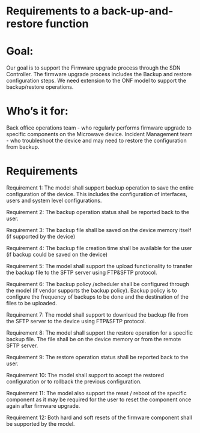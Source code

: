 # Requirements to a back-up-and-restore function

# Goal:

Our goal is to support the Firmware upgrade process through the SDN Controller. The firmware upgrade process includes the Backup and restore configuration steps. We need extension to the ONF model to support the backup/restore operations. 


# Who’s it for: 

Back office operations team  - who regularly performs firmware upgrade to specific components on the Microwave device. 
Incident Management team - who troubleshoot the device and may need to restore the configuration from backup. 


# Requirements

Requirement 1: The model shall support backup operation to save the entire configuration of the device. This includes the configuration of interfaces, users and system level configurations. 

Requirement 2: The backup operation status shall be reported back to the user.

Requirement 3: The backup file shall be saved on the device memory itself (if supported by the device)

Requirement 4: The backup file creation time shall be available for the user (if backup could be saved on the device)

Requirement 5: The model shall support the upload functionality to transfer the backup file to the SFTP server using FTP&SFTP protocol. 

Requirement 6: The backup policy /scheduler shall be configured through the model (if vendor supports the backup policy). Backup policy is to configure the frequency of backups to be done and the destination of the files to be uploaded. 

Requirement 7: The model shall support to download the backup file from the SFTP server to the device using FTP&SFTP protocol. 

Requirement 8: The model shall support the restore operation for a specific backup file. The file shall be on the device memory or from the remote SFTP server. 

Requirement 9: The restore operation status shall be reported back to the user.

Requirement 10: The model shall support to accept the restored configuration or to rollback the previous configuration. 

Requirement 11: The model also support the reset / reboot of the specific component as it may be required for the user to reset the component once again after firmware upgrade.

Requirement 12: Both hard and soft resets of the firmware component shall be supported by the model.
